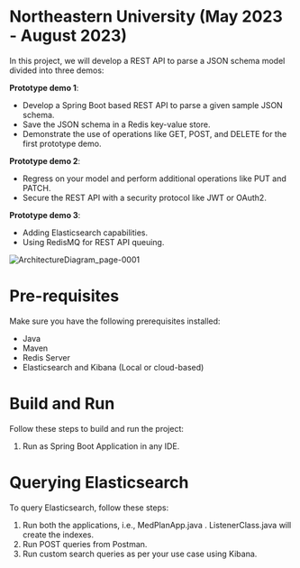 # Northeastern University (May 2023 - August 2023)

In this project, we will develop a REST API to parse a JSON schema model divided into three demos:

**Prototype demo 1**:
  - Develop a Spring Boot based REST API to parse a given sample JSON schema.
  - Save the JSON schema in a Redis key-value store.
  - Demonstrate the use of operations like GET, POST, and DELETE for the first prototype demo.

**Prototype demo 2**:
  - Regress on your model and perform additional operations like PUT and PATCH.
  - Secure the REST API with a security protocol like JWT or OAuth2.

**Prototype demo 3**:
  - Adding Elasticsearch capabilities.
  - Using RedisMQ for REST API queuing.

![ArchitectureDiagram_page-0001](https://github.com/mrkenkre/INFO7255-BigDataIndexing/assets/44857610/104c82fc-5679-476f-8110-c7bf763d6ffa)

# Pre-requisites

Make sure you have the following prerequisites installed:

- Java
- Maven
- Redis Server
- Elasticsearch and Kibana (Local or cloud-based)

# Build and Run

Follow these steps to build and run the project:

1. Run as Spring Boot Application in any IDE.

# Querying Elasticsearch

To query Elasticsearch, follow these steps:

1. Run both the applications, i.e., MedPlanApp.java . ListenerClass.java will create the indexes.
2. Run POST queries from Postman.
3. Run custom search queries as per your use case using Kibana.
